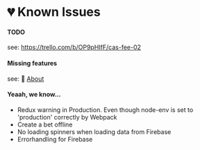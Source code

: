 # 💔 Known Issues

#### TODO
see: https://trello.com/b/OP9pHIfF/cas-fee-02

#### Missing features
see: 🌈 [About](./about.md)

#### Yeaah, we know...
* Redux warning in Production. Even though node-env is set to 'production' correctly by Webpack
* Create a bet offline
* No loading spinners when loading data from Firebase
* Errorhandling for Firebase 